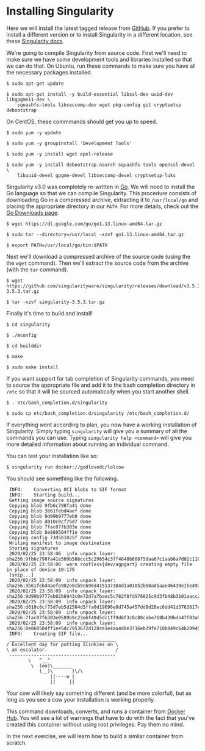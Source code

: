 # Installing Singularity
Here we will install the latest tagged release from [GitHub](https://github.com/sylabs/singularity/releases). If you prefer to install a different version or to install Singularity in a different location, see these [Singularity docs](https://sylabs.io/guides/3.5/admin-guide/installation.html).

We're going to compile Singularity from source code.  First we'll need to make sure we have some development tools and libraries installed so that we can do that.  On Ubuntu, run these commands to make sure you have all the necessary packages installed.

```
$ sudo apt-get update

$ sudo apt-get install -y build-essential libssl-dev uuid-dev libgpgme11-dev \
    squashfs-tools libseccomp-dev wget pkg-config git cryptsetup debootstrap
```

On CentOS, these commmands should get you up to speed.

```
$ sudo yum -y update 

$ sudo yum -y groupinstall 'Development Tools'

$ sudo yum -y install wget epel-release

$ sudo yum -y install debootstrap.noarch squashfs-tools openssl-devel \
    libuuid-devel gpgme-devel libseccomp-devel cryptsetup-luks
```

Singularity v3.0 was completely re-written in [Go](https://golang.org/). We will need to install the Go language so that we can compile Singularity. This procedure consists of downloading Go in a compressed archive, extracting it to `/usr/local/go` and placing the appropriate directory in our `PATH`. For more details, check out the [Go Downloads page](https://golang.org/dl/).

```
$ wget https://dl.google.com/go/go1.13.linux-amd64.tar.gz

$ sudo tar --directory=/usr/local -xzvf go1.13.linux-amd64.tar.gz

$ export PATH=/usr/local/go/bin:$PATH
```

Next we'll download a compressed archive of the source code (using the the `wget` command). Then we'll extract the source code from the archive (with the `tar` command).

```
$ wget https://github.com/singularityware/singularity/releases/download/v3.5.3/singularity-3.5.3.tar.gz

$ tar -xzvf singularity-3.5.3.tar.gz
```

Finally it's time to build and install!

```
$ cd singularity

$ ./mconfig

$ cd builddir

$ make

$ sudo make install
```

If you want support for tab completion of Singularity commands, you need to source the appropriate file and add it to the bash completion directory in `/etc` so that it will be sourced automatically when you start another shell.

```
$ . etc/bash_completion.d/singularity

$ sudo cp etc/bash_completion.d/singularity /etc/bash_completion.d/
```

If everything went according to plan, you now have a working installation of Singularity.
Simply typing `singularity` will give you a summary of all the commands you can use.
Typing `singularity help <command>` will give you more detailed information about running an individual command.

You can test your installation like so:

```
$ singularity run docker://godlovedc/lolcow
```

You should see something like the following.

```
 INFO:    Converting OCI blobs to SIF format
 INFO:    Starting build...
 Getting image source signatures
 Copying blob 9fb6c798fa41 done
 Copying blob 3b61febd4aef done
 Copying blob 9d99b9777eb0 done
 Copying blob d010c8cf75d7 done
 Copying blob 7fac07fb303e done
 Copying blob 8e860504ff1e done
 Copying config 73d5b1025f done
 Writing manifest to image destination
 Storing signatures
 2020/02/25 23:58:06  info unpack layer: sha256:9fb6c798fa41e509b58bccc5c29654c3ff4648b608f5daa67c1aab6a7d02c118
 2020/02/25 23:58:06  warn rootless{dev/agpgart} creating empty file in place of device 10:175
 [snip...]
 2020/02/25 23:58:09  info unpack layer: sha256:3b61febd4aefe982e0cb9c696d415137384d1a01052b50a85aae46439e15e49a
 2020/02/25 23:58:09  info unpack layer: sha256:9d99b9777eb02b8943c0e72d7a7baec5c782f8fd976825c9d3fb48b3101aacc2
 2020/02/25 23:58:09  info unpack layer: sha256:d010c8cf75d7eb5d2504d5ffa0d19696e8d745a457dd8d28ec6dd41d3763617e
 2020/02/25 23:58:09  info unpack layer: sha256:7fac07fb303e0589b9c23e6f49d5dc1ff9d6f3c8c88cabe768b430bdb47f03a9
 2020/02/25 23:58:09  info unpack layer: sha256:8e860504ff1ee5dc7953672d128ce1e4aa4d8e3716eb39fe710b849c64b20945
 INFO:    Creating SIF file...
 _______________________________________
/ Excellent day for putting Slinkies on \
\ an escalator.                         /
 ---------------------------------------
        \   ^__^
         \  (oo)\_______
            (__)\       )\/\
                ||----w |
                ||     ||
```

Your cow will likely say something different (and be more colorful), but as long as you see a cow your installation is working properly.  

This command downloads, converts, and runs a container from [Docker Hub](https://hub.docker.com/r/godlovedc/lolcow/). You will see a lot of warnings that have to do with the fact that you've created this container without using root privileges. Pay them no mind. 

In the next exercise, we will learn how to build a similar container from scratch.
